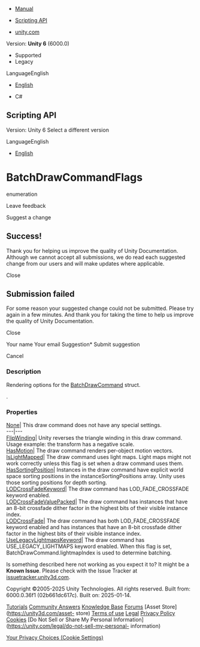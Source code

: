 [ ]()

  * [Manual](../Manual/index.html)
  * [Scripting API](../ScriptReference/index.html)

  * [unity.com](https://unity.com/)

Version: **Unity 6** (6000.0)

  * Supported
  * Legacy

LanguageEnglish

  * [English]()

  * C#

[ ](https://docs.unity3d.com)

## Scripting API

Version: Unity 6 Select a different version

LanguageEnglish

  * [English]()

# BatchDrawCommandFlags

enumeration

Leave feedback

Suggest a change

## Success!

Thank you for helping us improve the quality of Unity Documentation. Although
we cannot accept all submissions, we do read each suggested change from our
users and will make updates where applicable.

Close

## Submission failed

For some reason your suggested change could not be submitted. Please <a>try
again</a> in a few minutes. And thank you for taking the time to help us
improve the quality of Unity Documentation.

Close

Your name Your email Suggestion* Submit suggestion

Cancel

[ ]()

### Description

Rendering options for the [BatchDrawCommand](Rendering.BatchDrawCommand.html)
struct.

.

### Properties

[None](Rendering.BatchDrawCommandFlags.None.html)| This draw command does not
have any special settings.  
---|---  
[FlipWinding](Rendering.BatchDrawCommandFlags.FlipWinding.html)| Unity
reverses the triangle winding in this draw command. Usage example: the
transform has a negative scale.  
[HasMotion](Rendering.BatchDrawCommandFlags.HasMotion.html)| The draw command
renders per-object motion vectors.  
[IsLightMapped](Rendering.BatchDrawCommandFlags.IsLightMapped.html)| The draw
command uses light maps. Light maps might not work correctly unless this flag
is set when a draw command uses them.  
[HasSortingPosition](Rendering.BatchDrawCommandFlags.HasSortingPosition.html)|
Instances in the draw command have explicit world space sorting positions in
the instanceSortingPositions array. Unity uses those sorting positions for
depth sorting.  
[LODCrossFadeKeyword](Rendering.BatchDrawCommandFlags.LODCrossFadeKeyword.html)|
The draw command has LOD_FADE_CROSSFADE keyword enabled.  
[LODCrossFadeValuePacked](Rendering.BatchDrawCommandFlags.LODCrossFadeValuePacked.html)|
The draw command has instances that have an 8-bit crossfade dither factor in
the highest bits of their visible instance index.  
[LODCrossFade](Rendering.BatchDrawCommandFlags.LODCrossFade.html)| The draw
command has both LOD_FADE_CROSSFADE keyword enabled and has instances that
have an 8-bit crossfade dither factor in the highest bits of their visible
instance index.  
[UseLegacyLightmapsKeyword](Rendering.BatchDrawCommandFlags.UseLegacyLightmapsKeyword.html)|
The draw command has USE_LEGACY_LIGHTMAPS keyword enabled. When this flag is
set, BatchDrawCommand.lightmapIndex is used to determine batching.  
  
Is something described here not working as you expect it to? It might be a
**Known Issue**. Please check with the Issue Tracker at
[issuetracker.unity3d.com](https://issuetracker.unity3d.com).

Copyright ©2005-2025 Unity Technologies. All rights reserved. Built from:
6000.0.36f1 (02b661dc617c). Built on: 2025-01-14.

[Tutorials](https://unity3d.com/learn) [Community
Answers](https://answers.unity3d.com) [Knowledge
Base](https://support.unity3d.com/hc/en-us)
[Forums](https://forum.unity3d.com) [Asset Store](https://unity3d.com/asset-
store) [Terms of use](https://docs.unity3d.com/Manual/TermsOfUse.html)
[Legal](https://unity.com/legal) [Privacy
Policy](https://unity.com/legal/privacy-policy)
[Cookies](https://unity.com/legal/cookie-policy) [Do Not Sell or Share My
Personal Information](https://unity.com/legal/do-not-sell-my-personal-
information)

[Your Privacy Choices (Cookie Settings)](javascript:void\(0\);)

